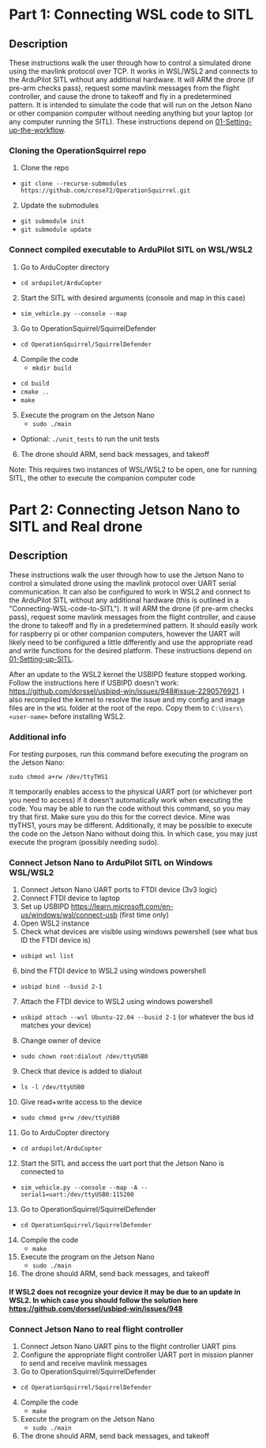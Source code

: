 # Part 1: Connecting WSL code to SITL

## Description

These instructions walk the user through how to control a simulated drone using the mavlink protocol over TCP.  It works in WSL/WSL2 and connects to the ArduPilot SITL without any additional hardware.  It will ARM the drone (if pre-arm checks pass), request some mavlink messages from the flight controller, and cause the drone to takeoff and fly in a predetermined pattern.  It is intended to simulate the code that will run on the Jetson Nano or other companion computer without needing anything but your laptop (or any computer running the SITL).  These instructions depend on [01-Setting-up-the-workflow](https://github.com/crose72/OperationSquirrel/blob/master/Docs/01-Setting-up-the-workflow.md).

### Cloning the OperationSquirrel repo

1. Clone the repo

- `git clone --recurse-submodules https://github.com/crose72/OperationSquirrel.git`

2. Update the submodules

- `git submodule init`
- `git submodule update`

### Connect compiled executable to ArduPilot SITL on WSL/WSL2

1. Go to ArduCopter directory

- `cd ardupilot/ArduCopter`

2. Start the SITL with desired arguments (console and map in this case)

- `sim_vehicle.py --console --map`

3. Go to OperationSquirrel/SquirrelDefender

- `cd OperationSquirrel/SquirrelDefender`

4. Compile the code
    - `mkdir build`

- `cd build`
- `cmake ..`
- `make`

5. Execute the program on the Jetson Nano
    - `sudo ./main`

- Optional: `./unit_tests` to run the unit tests

6. The drone should ARM, send back messages, and takeoff

Note: This requires two instances of WSL/WSL2 to be open, one for running SITL, the other to execute the companion computer code

# Part 2: Connecting Jetson Nano to SITL and Real drone

## Description

These instructions walk the user through how to use the Jetson Nano to control a simulated drone using the mavlink protocol over UART serial communication.  It can also be configured to work in WSL2 and connect to the ArduPilot SITL without any additional hardware (this is outlined in a "Connecting-WSL-code-to-SITL").  It will ARM the drone (if pre-arm checks pass), request some mavlink messages from the flight controller, and cause the drone to takeoff and fly in a predetermined pattern.  It should easily work for raspberry pi or other companion computers, however the UART will likely need to be configured a little differently and use the appropriate read and write functions for the desired platform.  These instructions depend on [01-Setting-up-SITL](https://github.com/crose72/OperationSquirrel/blob/master/Docs/01-Setting-up-the-workflow.md).

After an update to the WSL2 kernel the USBIPD feature stopped working.  Follow the instructions here if USBIPD doesn't work: <https://github.com/dorssel/usbipd-win/issues/948#issue-2290576921>.  I also recompiled the kernel to resolve the issue and my config and image files are in the `WSL` folder at the root of the repo.  Copy them to `C:\Users\<user-name>` before installing WSL2.

### Additional info

For testing purposes, run this command before executing the program on the Jetson Nano:

`sudo chmod a+rw /dev/ttyTHS1`

It temporarily enables access to the physical UART port (or whichever port you need to access) if it doesn't automatically work when executing the code.  You may be able to run the code without this command, so you may try that first.  Make sure you do this for the correct device.  Mine was ttyTHS1, yours may be different.  Additionally, it may be possible to execute the code on the Jetson Nano without doing this.  In which case, you may just execute the program (possibly needing sudo).

### Connect Jetson Nano to ArduPilot SITL on Windows WSL/WSL2

1. Connect Jetson Nano UART ports to FTDI device (3v3 logic)
2. Connect FTDI device to laptop
3. Set up USBIPD <https://learn.microsoft.com/en-us/windows/wsl/connect-usb> (first time only)
4. Open WSL2 instance
5. Check what devices are visible using windows powershell (see what bus ID the FTDI device is)

- `usbipd wsl list`


6. bind the FTDI device to WSL2 using windows powershell

- `usbipd bind --busid 2-1`

7. Attach the FTDI device to WSL2 using windows powershell

- `usbipd attach --wsl Ubuntu-22.04 --busid 2-1` (or whatever the bus id matches your device)

8. Change owner of device

- `sudo chown root:dialout /dev/ttyUSB0`

9. Check that device is added to dialout

- `ls -l /dev/ttyUSB0`

10. Give read+write access to the device

- `sudo chmod g+rw /dev/ttyUSB0`

11. Go to ArduCopter directory

- `cd ardupilot/ArduCopter`

12. Start the SITL and access the uart port that the Jetson Nano is connected to

- `sim_vehicle.py --console --map -A --serial1=uart:/dev/ttyUSB0:115200`

13. Go to OperationSquirrel/SquirrelDefender

- `cd OperationSquirrel/SquirrelDefender`

14. Compile the code
    - `make`
15. Execute the program on the Jetson Nano
    - `sudo ./main`
16. The drone should ARM, send back messages, and takeoff

#### If WSL2 does not recognize your device it may be due to an update in WSL2.  In which case you should follow the solution here <https://github.com/dorssel/usbipd-win/issues/948>

### Connect Jetson Nano to real flight controller

1. Connect Jetson Nano UART pins to the flight controller UART pins
2. Configure the appropriate flight controller UART port in mission planner to send and receive mavlink messages
3. Go to OperationSquirrel/SquirrelDefender

- `cd OperationSquirrel/SquirrelDefender`

4. Compile the code
    - `make`
5. Execute the program on the Jetson Nano
    - `sudo ./main`
6. The drone should ARM, send back messages, and takeoff

